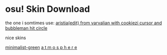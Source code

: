 # osu! Skin Download

the one i somtimes use: [aristia(edit) from varvalian with cookiezi cursor and bubbleman hit circle](https://github.com/Jaks01/osuSkin/blob/master/Aristia(Edit)%20own%20edit%20(cookiezi%20cursor,%20bubbleman%20hit%20circle).osk?raw=true)

nice skins

[minimalist-green](https://www.reddit.com/r/OsuSkins/comments/iqp6uy/minimalistgreen_std_hd_169/)
[a t m o s p h e r e](https://skins.osuck.net/index.php?newsid=630)
